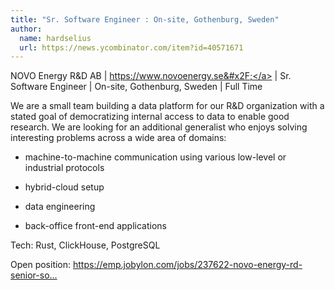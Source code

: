 ```yaml
---
title: "Sr. Software Engineer : On-site, Gothenburg, Sweden"
author:
  name: hardselius
  url: https://news.ycombinator.com/item?id=40571671
---
```

NOVO Energy R&amp;D AB | <a href="https:&#x2F;&#x2F;www.novoenergy.se&#x2F;" rel="nofollow">https:&#x2F;&#x2F;www.novoenergy.se&#x2F;</a> | Sr. Software Engineer | On-site, Gothenburg, Sweden | Full Time

We are a small team building a data platform for our R&amp;D organization with a stated goal of democratizing internal access to data to enable good research. We are looking for an additional generalist who enjoys solving interesting problems across a wide area of domains:

* machine-to-machine communication using various low-level or industrial protocols

* hybrid-cloud setup

* data engineering

* back-office front-end applications

Tech: Rust, ClickHouse, PostgreSQL

Open position: <a href="https:&#x2F;&#x2F;emp.jobylon.com&#x2F;jobs&#x2F;237622-novo-energy-rd-senior-software-and-systems-engineer&#x2F;" rel="nofollow">https:&#x2F;&#x2F;emp.jobylon.com&#x2F;jobs&#x2F;237622-novo-energy-rd-senior-so...</a>
